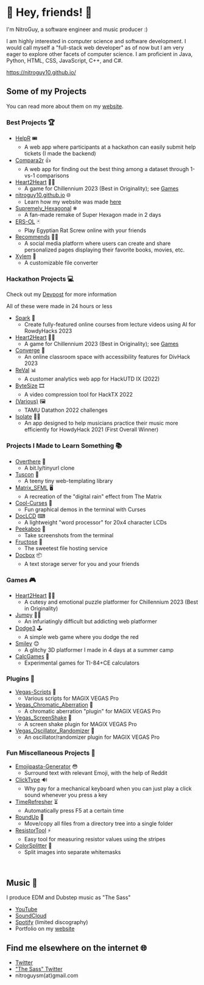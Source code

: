 # 👋 Hey, friends! 💖

I'm NitroGuy, a software engineer and music producer :)

I am highly interested in computer science and software development. I would call myself a "full-stack web developer" as of now but I am very eager to explore other facets of computer science. I am proficient in Java, Python, HTML, CSS, JavaScript, C++, and C#.

https://nitroguy10.github.io/

## Some of my Projects

You can read more about them on my [website](https://nitroguy10.github.io/articles/projects.html).

### Best Projects 🏆

- [HelpR](https://github.com/tamuhack-org/helpR-backend) 🎟
  - A web app where participants at a hackathon can easily submit help tickets (I made the backend)
- [Compara2r](https://github.com/NitroGuy10/Compara2r) 👍
  - A web app for finding out the best thing among a dataset through 1-vs-1 comparisons
- [Heart2Heart](https://github.com/NitroGuy10/Chillennium2023) 💖🥇
  - A game for Chillennium 2023 (Best in Originality); see [Games](#games-)
- [nitroguy10.github.io](https://github.com/NitroGuy10/nitroguy10.github.io) 🌐
  - Learn how my website was made [here](https://nitroguy10.github.io/articles/about_website.html)
- [Supremely_Hexagonal](https://github.com/NitroGuy10/Supremely_Hexagonal) ❄
  - A fan-made remake of Super Hexagon made in 2 days
- [ERS-OL](https://github.com/NitroGuy10/ERS-OL) 🃏
  - Play Egyptian Rat Screw online with your friends
- [Recommends](https://github.com/prydt/recommends) 💁‍♀
  - A social media platform where users can create and share personalized pages displaying their favorite books, movies, etc.
- [Xylem](https://github.com/NitroGuy10/Xylem) 🌳
  - A customizable file converter

### Hackathon Projects 💻

Check out my [Devpost](https://devpost.com/naviyer10) for more information

All of these were made in 24 hours or less

- [Spark](https://github.com/NitroGuy10/RowdyHacks2023-backend) 🦉
  - Create fully-featured online courses from lecture videos using AI for RowdyHacks 2023
- [Heart2Heart](https://github.com/NitroGuy10/Chillennium2023) 💖🥇
  - A game for Chillennium 2023 (Best in Originality); see [Games](#games-)
- [Converge](https://github.com/Abhishek-More/converge) 🏫
  - An online classroom space with accessibility features for DivHack 2023
- [ReVal](https://github.com/NitroGuy10/ReVal-backend) 📊
  - A customer analytics web app for HackUTD IX (2022)
- [ByteSize](https://github.com/NitroGuy10/ByteSizeBackend) 🎞
  - A video compression tool for HackTX 2022
- [(Various)](https://github.com/anishfish2/Datathon2022) 🖼
  - TAMU Datathon 2022 challenges
- [Isolate](https://github.com/NitroGuy10/Isolate) 🎼🥇
  - An app designed to help musicians practice their music more efficiently for HowdyHack 2021 (First Overall Winner)

### Projects I Made to Learn Something 📚

- [Overthere](https://github.com/NitroGuy10/overthere) 🔗
  - A bit.ly/tinyurl clone
- [Tuscon](https://github.com/NitroGuy10/tuscon) 📰
  - A teeny tiny web-templating library
- [Matrix_SFML](https://github.com/NitroGuy10/Matrix_SFML) 🖥
  - A recreation of the "digital rain" effect from The Matrix
- [Cool-Curses](https://github.com/NitroGuy10/Cool-Curses) 🏀
  - Fun graphical demos in the terminal with Curses
- [DocLCD](https://github.com/NitroGuy10/DocLCD) ⌨
  - A lightweight "word processor" for 20x4 character LCDs
- [Peekaboo](https://github.com/NitroGuy10/Peekaboo) 📸
  - Take screenshots from the terminal
- [Fructose](https://github.com/woke-oats/fructose) 🍉
  - The sweetest file hosting service
- [Docbox](https://github.com/woke-oats/docbox) 📦
  - A text storage server for you and your friends

### Games 🎮

- [Heart2Heart](https://github.com/NitroGuy10/Chillennium2023) 💖🥇
  - A cutesy and emotional puzzle platformer for Chillennium 2023 (Best in Originality)
- [Jumpy](https://github.com/NitroGuy10/Jumpy) 🏃‍♀
  - An infuriatingly difficult but addicting web platformer
- [Dodge3](https://github.com/NitroGuy10/Dodge3) 🕹
  - A simple web game where you dodge the red
- [Smiley](https://github.com/NitroGuy10/Smiley) 😊
  - A glitchy 3D platformer I made in 4 days at a summer camp
- [CalcGames](https://github.com/NitroGuy10/CalcGames) 📱
  - Experimental games for TI-84+CE calculators

### Plugins 🔌

- [Vegas-Scripts](https://github.com/NitroGuy10/Vegas-Scripts) 📜
  - Various scripts for MAGIX VEGAS Pro
- [Vegas_Chromatic_Aberration](https://github.com/NitroGuy10/Vegas_Chromatic_Aberration) 🎥
  - A chromatic aberration "plugin" for MAGIX VEGAS Pro
- [Vegas_ScreenShake](https://github.com/NitroGuy10/Vegas_ScreenShake) 👋
  - A screen shake plugin for MAGIX VEGAS Pro
- [Vegas_Oscillator_Randomizer](https://github.com/NitroGuy10/Vegas_Oscillator_Randomizer) 🎲
  - An oscillator/randomizer plugin for MAGIX VEGAS Pro

### Fun Miscellaneous Projects 🎉

- [Emojipasta-Generator](https://github.com/NitroGuy10/Emojipasta-Generator) 😳
  - Surround text with relevant Emoji, with the help of Reddit
- [ClickType](https://github.com/NitroGuy10/ClickType) 🔊
  - Why pay for a mechanical keyboard when you can just play a click sound whenever you press a key
- [TimeRefresher](https://github.com/NitroGuy10/TimeRefresher) ⏳
  - Automatically press F5 at a certain time 
- [RoundUp](https://github.com/NitroGuy10/RoundUp) 📂
  - Move/copy all files from a directory tree into a single folder
- [ResistorTool](https://github.com/NitroGuy10/ResistorTool) ⚡
  - Easy tool for measuring resistor values using the stripes
- [ColorSplitter](https://github.com/NitroGuy10/ColorSplitter) 🎨
  - Split images into separate whitemasks

<br>

## Music 🎵

I produce EDM and Dubstep music as "The Sass"

- [YouTube](https://www.youtube.com/TheSassMusic)
- [SoundCloud](https://soundcloud.com/the-sass-music)
- [Spotify](https://open.spotify.com/artist/37Cyay5aidIqtrWkQei3cC) (limited discography)
- Portfolio on my [website](https://nitroguy10.github.io/#music)

## Find me elsewhere on the internet 🌐

- [Twitter](https://twitter.com/NitroGuy10)
- ["The Sass" Twitter](https://twitter.com/The_Sass_Music)
- nitroguysm(at)gmail.com

<!--
**NitroGuy10/NitroGuy10** is a ✨ _special_ ✨ repository because its `README.md` (this file) appears on your GitHub profile.

Here are some ideas to get you started:

- 🔭 I’m currently working on ...
- 🌱 I’m currently learning ...
- 👯 I’m looking to collaborate on ...
- 🤔 I’m looking for help with ...
- 💬 Ask me about ...
- 📫 How to reach me: ...
- 😄 Pronouns: ...
- ⚡ Fun fact: ...
-->
